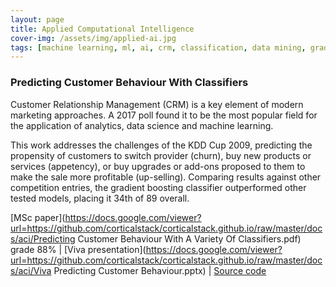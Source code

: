 ```yaml
---
layout: page
title: Applied Computational Intelligence
cover-img: /assets/img/applied-ai.jpg
tags: [machine learning, ml, ai, crm, classification, data mining, gradient boosting, classifiers, random forest, neural networks, decision trees]
---
```

### Predicting Customer Behaviour With Classifiers
Customer Relationship Management (CRM) is a key element of modern marketing approaches. A 2017 poll found it to be the 
most popular field for the application of analytics, data science and machine learning. 

This work addresses the challenges of the KDD Cup 2009, predicting the propensity of customers to switch provider (churn), 
buy new products or services (appetency), or buy upgrades or add-ons proposed to them to make the sale more profitable 
(up-selling). Comparing results against other competition entries, the gradient boosting classifier outperformed other 
tested models, placing it 34th of 89 overall. 

[MSc paper](https://docs.google.com/viewer?url=https://github.com/corticalstack/corticalstack.github.io/raw/master/docs/aci/Predicting Customer Behaviour With A Variety Of Classifiers.pdf) grade 88%
 | [Viva presentation](https://docs.google.com/viewer?url=https://github.com/corticalstack/corticalstack.github.io/raw/master/docs/aci/Viva Predicting Customer Behaviour.pptx)
 | [Source code](https://github.com/corticalstack/KDDCup2009)
